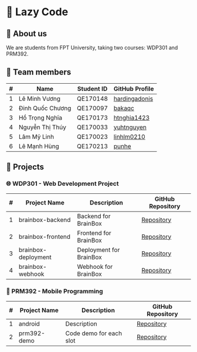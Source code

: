 # 🦥 Lazy Code

## 🌟 About us

We are students from FPT University, taking two courses: WDP301 and PRM392.

## 👥 Team members

| #   | Name             | Student ID | GitHub Profile                                    |
| --- | ---------------- | ---------- | ------------------------------------------------- |
| 1   | Lê Minh Vương    | QE170148   | [hardingadonis](https://github.com/hardingadonis) |
| 2   | Đinh Quốc Chương | QE170097   | [bakaqc](https://github.com/bakaqc)               |
| 3   | Hồ Trọng Nghĩa   | QE170173   | [htnghia1423](https://github.com/htnghia1423)     |
| 4   | Nguyễn Thị Thúy  | QE170033   | [yuhtnguyen](https://github.com/yuhtnguyen)       |
| 5   | Lâm Mỹ Linh      | QE170023   | [linhlm0210](https://github.com/linhlm0210)       |
| 6   | Lê Mạnh Hùng     | QE170213   | [punhe](https://github.com/punhe)                 |

## 🚀 Projects

### 🌐 WDP301 - Web Development Project

| #   | Project Name        | Description             | GitHub Repository                                            |
| --- | ------------------- | ----------------------- | ------------------------------------------------------------ |
| 1   | brainbox-backend    | Backend for BrainBox    | [Repository](https://github.com/lzaycoe/brainbox-backend)    |
| 2   | brainbox-frontend   | Frontend for BrainBox   | [Repository](https://github.com/lzaycoe/brainbox-frontend)   |
| 3   | brainbox-deployment | Deployment for BrainBox | [Repository](https://github.com/lzaycoe/brainbox-deployment) |
| 4   | brainbox-webhook    | Webhook for BrainBox    | [Repository](https://github.com/lzaycoe/brainbox-webhook)    |

### 📱 PRM392 - Mobile Programming

| #   | Project Name | Description             | GitHub Repository                                    |
| --- | ------------ | ----------------------- | ---------------------------------------------------- |
| 1   | android      | Description             | [Repository](https://github.com/lzaycoe/android)     |
| 2   | prm392-demo  | Code demo for each slot | [Repository](https://github.com/lzaycoe/prm392-demo) |
